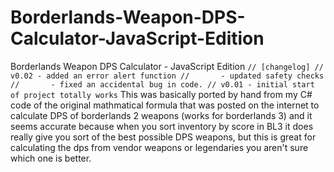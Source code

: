 # Borderlands-Weapon-DPS-Calculator-JavaScript-Edition
Borderlands Weapon DPS Calculator - JavaScript Edition
`
// [changelog]
// v0.02 - added an error alert function
//       - updated safety checks
//       - fixed an accidental bug in code.
// v0.01 - initial start of project totally works
`
This was basically ported by hand from my C# code of the original mathmatical formula that was posted on the internet to calculate DPS of borderlands 2 weapons (works for borderlands 3) and it seems accurate because when you sort inventory by score in BL3 it does really give you sort of the best possible DPS weapons, but this is great for calculating the dps from vendor weapons or legendaries you aren't sure which one is better.
